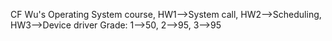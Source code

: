 CF Wu's Operating System course, HW1-->System call, HW2-->Scheduling, HW3-->Device driver
Grade: 1-->50, 2-->95, 3-->95
